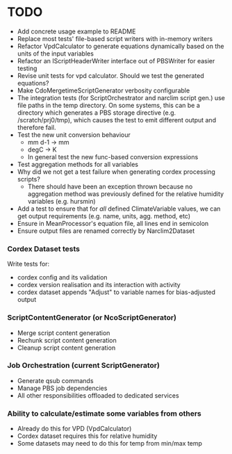 # TODO

- Add concrete usage example to README
- Replace most tests' file-based script writers with in-memory writers
- Refactor VpdCalculator to generate equations dynamically based on the units of
  the input variables
- Refactor an IScriptHeaderWriter interface out of PBSWriter for easier testing
- Revise unit tests for vpd calculator. Should we test the generated equations?
- Make CdoMergetimeScriptGenerator verbosity configurable
- The integration tests (for ScriptOrchestrator and narclim script gen.) use
  file paths in the temp directory. On some systems, this can be a directory
  which generates a PBS storage directive (e.g. /scratch/prj0/tmp), which causes
  the test to emit different output and therefore fail.
- Test the new unit conversion behaviour
  - mm d-1 -> mm
  - degC -> K
  - In general test the new func-based conversion expressions
- Test aggregation methods for all variables
- Why did we not get a test failure when generating cordex processing scripts?
  - There should have been an exception thrown because no aggregation method was
    previously defined for the relative humidity variables (e.g. hursmin)
- Add a test to ensure that for *all* defined ClimateVariable values, we can get
  output requirements (e.g. name, units, agg. method, etc)
- Ensure in MeanProcessor's equation file, all lines end in semicolon
- Ensure output files are renamed correctly by Narclim2Dataset

### Cordex Dataset tests

Write tests for:

- cordex config and its validation
- cordex version realisation and its interaction with activity
- cordex dataset appends "Adjust" to variable names for bias-adjusted output

### ScriptContentGenerator (or NcoScriptGenerator)

- Merge script content generation
- Rechunk script content generation
- Cleanup script content generation

### Job Orchestration (current ScriptGenerator)

- Generate qsub commands
- Manage PBS job dependencies
- All other responsibilities offloaded to dedicated services

### Ability to calculate/estimate some variables from others

- Already do this for VPD (VpdCalculator)
- Cordex dataset requires this for relative humidity
- Some datasets may need to do this for temp from min/max temp
